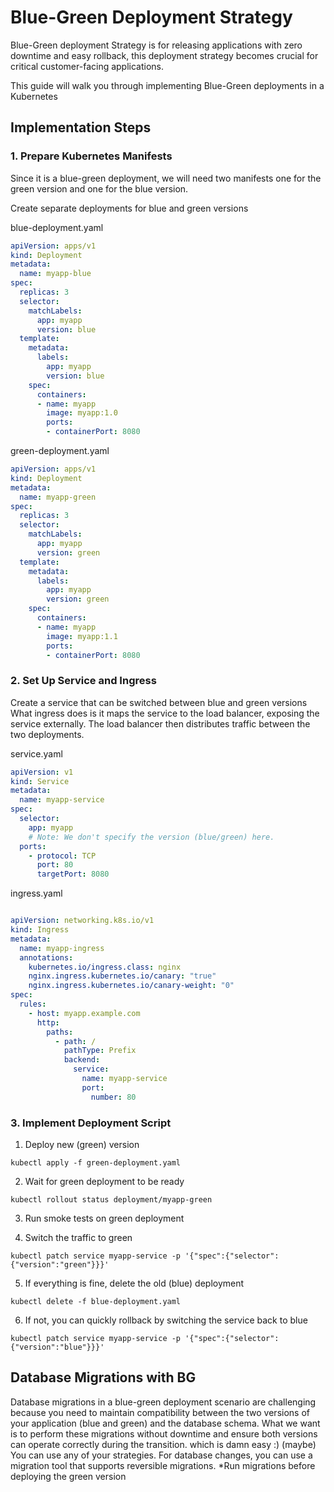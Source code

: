 # Blue-Green Deployment Strategy

Blue-Green deployment Strategy is for releasing applications with zero downtime and easy rollback, this deployment strategy becomes crucial for critical customer-facing applications.

This guide will walk you through implementing Blue-Green deployments in a Kubernetes

## Implementation Steps

### 1. Prepare Kubernetes Manifests
Since it is a blue-green deployment, we will need two manifests one for the green version and one for the blue version.

Create separate deployments for blue and green versions

blue-deployment.yaml
```yaml
apiVersion: apps/v1
kind: Deployment
metadata:
  name: myapp-blue
spec:
  replicas: 3
  selector:
    matchLabels:
      app: myapp
      version: blue
  template:
    metadata:
      labels:
        app: myapp
        version: blue
    spec:
      containers:
      - name: myapp
        image: myapp:1.0
        ports:
        - containerPort: 8080
```

green-deployment.yaml
```yaml
apiVersion: apps/v1
kind: Deployment
metadata:
  name: myapp-green
spec:
  replicas: 3
  selector:
    matchLabels:
      app: myapp
      version: green
  template:
    metadata:
      labels:
        app: myapp
        version: green
    spec:
      containers:
      - name: myapp
        image: myapp:1.1
        ports:
        - containerPort: 8080
```

### 2. Set Up Service and Ingress
Create a service that can be switched between blue and green versions
What ingress does is it maps the service to the load balancer, exposing the service externally. The load balancer then distributes traffic between the two deployments.

service.yaml
```yaml
apiVersion: v1
kind: Service
metadata:
  name: myapp-service
spec:
  selector:
    app: myapp
    # Note: We don't specify the version (blue/green) here.
  ports:
    - protocol: TCP
      port: 80
      targetPort: 8080
```

ingress.yaml
```yaml

apiVersion: networking.k8s.io/v1
kind: Ingress
metadata:
  name: myapp-ingress
  annotations:
    kubernetes.io/ingress.class: nginx
    nginx.ingress.kubernetes.io/canary: "true"
    nginx.ingress.kubernetes.io/canary-weight: "0"
spec:
  rules:
    - host: myapp.example.com
      http:
        paths:
          - path: /
            pathType: Prefix
            backend:
              service:
                name: myapp-service
                port: 
                  number: 80

```

### 3. Implement Deployment Script

1. Deploy new (green) version
```
kubectl apply -f green-deployment.yaml
```

2. Wait for green deployment to be ready
```
kubectl rollout status deployment/myapp-green
```

3. Run smoke tests on green deployment

4. Switch the traffic to green
```
kubectl patch service myapp-service -p '{"spec":{"selector":{"version":"green"}}}'
```

5. If everything is fine, delete the old (blue) deployment
```
kubectl delete -f blue-deployment.yaml
```

6. If not, you can quickly rollback by switching the service back to blue
```
kubectl patch service myapp-service -p '{"spec":{"selector":{"version":"blue"}}}'
```

## Database Migrations with BG
Database migrations in a blue-green deployment scenario are challenging because you need to maintain compatibility between the two versions of your application (blue and green) and the database schema. What we want is to perform these migrations without downtime and ensure both versions can operate correctly during the transition. which is damn easy :) (maybe)
You can use any of your strategies. For database changes, you can use a migration tool that supports reversible migrations. *Run migrations before deploying the green version
